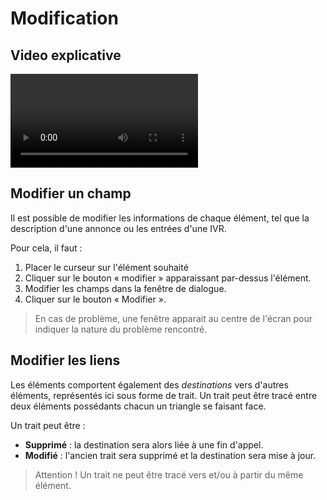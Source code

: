 ﻿# Modification

## Video explicative

![type:video](./videos/modification.mp4)

## Modifier un champ

Il est possible de modifier les informations de chaque élément, 
tel que la description d'une annonce ou les entrées d'une IVR.

Pour cela, il faut :
1. Placer le curseur sur l'élément souhaité
2. Cliquer sur le bouton « modifier » apparaissant par-dessus l'élément.
3. Modifier les champs dans la fenêtre de dialogue.
4. Cliquer sur le bouton « Modifier ».

> En cas de problème, une fenêtre apparait au centre de l'écran pour indiquer la nature du problème rencontré.

## Modifier les liens

Les éléments comportent également des *destinations* vers d'autres éléments, représentés ici sous forme de trait.
Un trait peut être tracé entre deux éléments possédants chacun un triangle se faisant face.

Un trait peut être :

- **Supprimé** : la destination sera alors liée à une fin d'appel.
- **Modifié** : l'ancien trait sera supprimé et la destination sera mise à jour.

> Attention ! Un trait ne peut être tracé vers et/ou à partir du même élément.
